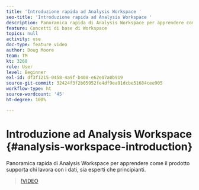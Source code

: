 ```yaml
---
title: 'Introduzione rapida ad Analysis Workspace '
seo-title: 'Introduzione rapida ad Analysis Workspace '
description: Panoramica rapida di Analysis Workspace per apprendere come il prodotto supporta chi lavora con i dati, sia esperti che principianti.
feature: Concetti di base di Workspace
topics: null
activity: use
doc-type: feature video
author: Doug Moore
team: TM
kt: 3268
role: User
level: Beginner
exl-id: df3f1215-0458-4a9f-b408-e62e07a0b919
source-git-commit: 32424f3f2b05952fe4df9ea91dcbe51684cee905
workflow-type: ht
source-wordcount: '45'
ht-degree: 100%

---
```


# Introduzione ad Analysis Workspace {#analysis-workspace-introduction}

Panoramica rapida di Analysis Workspace per apprendere come il prodotto supporta chi lavora con i dati, sia esperti che principianti.

>[!VIDEO](https://video.tv.adobe.com/v/28165/?quality=12)
